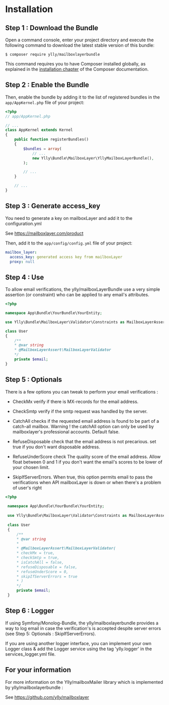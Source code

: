 Installation
============

Step 1 : Download the Bundle
---------------------------

Open a command console, enter your project directory and execute the
following command to download the latest stable version of this bundle:

```console
$ composer require ylly/mailboxlayerbundle
```

This command requires you to have Composer installed globally, as explained
in the [installation chapter](https://getcomposer.org/doc/00-intro.md)
of the Composer documentation.

Step 2 : Enable the Bundle
-------------------------

Then, enable the bundle by adding it to the list of registered bundles
in the `app/AppKernel.php` file of your project:

```php
<?php
// app/AppKernel.php

// ...
class AppKernel extends Kernel
{
    public function registerBundles()
    {
        $bundles = array(
            // ...
            new Ylly\Bundle\MailboxLayer\YllyMailboxLayerBundle(),
        );

        // ...
    }

    // ...
}
```

Step 3 : Generate access_key
-------------------------

You need to generate a key on mailboxLayer and add it to the configuration.yml

See https://mailboxlayer.com/product

Then, add it to the `app/config/config.yml` file of your project:

```yaml
mailbox_layer:
  access_key: generated access key from mailboxLayer 
  proxy: null
```

Step 4 : Use
-------------------------

To allow email verifications, the ylly/mailboxLayerBundle use a very simple assertion (or constraint) 
who can be applied to any email's attributes.

```php
<?php

namespace App\Bundle\YourBundle\YourEntity;

use Ylly\Bundle\MailboxLayer\Validator\Constraints as MailboxLayerAssert;

class User
{
    /**
    * @var string
    * @MailboxLayerAssert\MailboxLayerValidator
    */
    private $email;
}
 ```

Step 5 : Optionals
-------------------------

There is a few options you can tweak to perform your email verifications :
 
- CheckMx verify if there is MX-records for the email address.
  
- CheckSmtp verify if the smtp request was handled by the server.

- CatchAll checks if the requested email address is found to be part of a catch-all mailbox.
Warning ! the catchAll option can only be used by mailboxlayer's professional accounts. Default false.
   
- RefuseDisposable check that the email address is not precarious. 
set true if you don't want disposable address.

- RefuseUnderScore check The quality score of the email address. 
Allow float between 0 and 1 if you don't want the email's scores to be lower of your chosen limit.

- SkipIfServerErrors. When true, this option permits email to pass the verifications
when API mailboxLayer is down or when there's a problem of user's right

```php
<?php
 
 namespace App\Bundle\YourBundle\YourEntity;
 
 use Ylly\Bundle\MailboxLayer\Validator\Constraints as MailboxLayerAssert;
 
 class User
 {
     /**
     * @var string
     * 
     * @MailboxLayerAssert\MailboxLayerValidator(
     * checkMx = true, 
     * checkSmtp = true, 
     * isCatchAll = false,
     * refuseDisposable = false,
     * refuseUnderScore = 0,
     * skipIfServerErrors = true
     * )
     */
     private $email;
 }
```

Step 6 : Logger
-------------------------

If using Symfony/Monolog-Bundle, the ylly/mailboxlayerbundle provides a way to log email in case 
the verification's is accepted despite server errors (see Step 5: Optionals : SkipIfServerErrors).

If you are using another logger interface, you can implement your own Logger class & add the Logger service 
using the tag 'ylly.logger' in the services_logger.yml file.

For your information
-------------------------

For more information on the Ylly/mailboxMailer library which is implemented by ylly/mailboxlayerbundle :

See https://github.com/ylly/mailboxlayer
